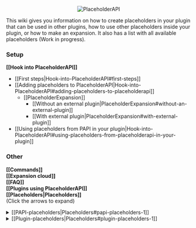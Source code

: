 <p align="center">
  <img src="https://i.imgur.com/puadJ8Z.png" alt="PlaceholderAPI">
</p>  
This wiki gives you information on how to create placeholders in your plugin that can be used in other plugins, how to use other placeholders inside your plugin, or how to make an expansion.  
It also has a list with all available placeholders (Work in progress).

### Setup
**[[Hook into PlaceholderAPI]]**
* [[First steps|Hook-into-PlaceholderAPI#first-steps]]
* [[Adding placeholders to PlaceholderAPI|Hook-into-PlaceholderAPI#adding-placeholders-to-placeholderapi]]
  * [[PlaceholderExpansion]]
      * [[Without an external plugin|PlaceholderExpansion#without-an-external-plugin]]
      * [[With external plugin|PlaceholderExpansion#with-external-plugin]]
* [[Using placeholders from PAPI in your plugin|Hook-into-PlaceholderAPI#using-placeholders-from-placeholderapi-in-your-plugin]]

### Other
**[[Commands]]**  
**[[Expansion cloud]]**  
**[[FAQ]]**  
**[[Plugins using PlaceholderAPI]]**  
**[[Placeholders|Placeholders]]**  
(Click the arrows to expand)
<details>
  <summary> [[PAPI-placeholders|Placeholders#papi-placeholders-1]] </summary>

  - [[Advancements|Placeholders#advancements]]
  - [[BungeeCord|Placeholders#bungeecord]]
  - [[CooldownBar|Placeholders#cooldownbar]]
  - [[CheckItem|Placeholders#checkitem]]
  - [[Javascript|Placeholders#javascript]]
  - [[ListPlayers|Placeholders#listplayer]]
  - [[Math|Placeholders#math]]
  - [[MVdW placeholders|Placeholders#mvdw-placeholders]]
  - [[OtherPlayer|Placeholders#otherplayer]]
  - [[Pinger|Placeholders#pinger]]
  - [[Player|Placeholders#player]]
  - [[Plugin|Placeholders#plugin]]
  - [[Progress|Placeholders#progress]]
  - [[RainbowColor|Placeholders#rainbowcolor]]
  - [[RandomColor|Placeholders#randomcolor]]
  - [[RedisBungee|Placeholders#redisbungee]]
  - [[RelCon|Placeholders#relcon]]
  - [[ScoreboardObjectives|Placeholders#scoreboardobjectives]]
  - [[Server|Placeholders#server]]
  - [[Sound|Placeholders#sound]]
  - [[Spectators|Placeholders#spectators]]
  - [[Statistic|Placeholders#statistic]]
</details>
<details>
  <summary> [[Plugin-placeholders|Placeholders#plugin-placeholders-1]] </summary>

  - [[A|Placeholders#a]]
  - [[B|Placeholders#b]]
  - [[C|Placeholders#c]]
  - [[D|Placeholders#d]]
  - [[E|Placeholders#e]]
  - [[F|Placeholders#f]]
  - [[G|Placeholders#g]]
  - [[H|Placeholders#h]]
  - [[I|Placeholders#i]]
  - [[J|Placeholders#j]]
  - [[K|Placeholders#k]]
  - [[L|Placeholders#l]]
  - [[M|Placeholders#m]]
  - [[N|Placeholders#n]]
  - [[O|Placeholders#o]]
  - [[P|Placeholders#p]]
  - [[Q|Placeholders#q]]
  - [[R|Placeholders#r]]
  - [[S|Placeholders#s]]
  - [[T|Placeholders#t]]
  - [[U|Placeholders#u]]
  - [[V|Placeholders#v]]
  - [[W|Placeholders#w]]
  - [[Z|Placeholders#z]]
</details>